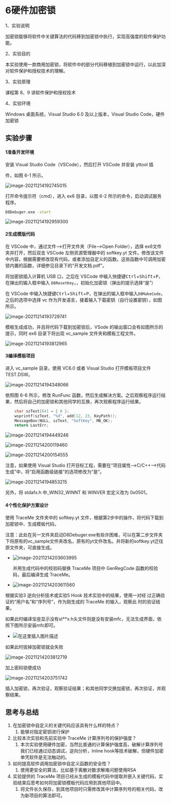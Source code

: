 # 6硬件加密锁

1、实验说明

加密锁能够将软件中关键算法的代码移到加密锁中执行，实现高强度的软件保护功能。

2、实验目的

本实验使用一款商用加密锁，将软件中的部分代码移植到加密锁中运行，以此加深对软件保护和授权技术的理解。

3、实验原理

课程第 8、9 讲软件保护和授权技术

4、实验环境

Windows 桌面系统，Visual Studio 6.0 及以上版本，Visual Studio Code，硬件加密锁

## 实验步骤

#### 1准备开发环境

安装 Visual Studio Code（VSCode），然后打开 VSCode 并安装 yttool 插

件，如图 6-1 所示。

![image-20211214192745015](image/image-20211214192745015.png)

打开命令提示符（cmd），进入 ex6 目录，以图 6-2 所示的命令，启动调试服务程序。

```bash
D8Debuger.exe -start
```

![image-20211214192959300](image/image-20211214192959300.png)

#### 2生成模版代码

在 VSCode 中，通过文件-->打开文件夹（File-->Open Folder），选择 ex6文件夹并打开，然后双击 VSCode 左侧资源管理器中的 softkey.yt 文件。修改该文件中内容，根据需要修改现有代码，或者添加自定义的函数。这些函数中可调用加密锁内置的函数，详细参见目录下的“开发文档.pdf”。 

将加密锁插入计算机 USB 口，之后在 VSCode 中输入快捷键<kbd>Ctrl</kbd>+<kbd>Shift</kbd>+<kbd>P</kbd>，在弹出的输入框中输入 `D8ResetKey`，，初始化加密锁（弹出的提示选择“是”）

在 VSCode 中输入快捷键<kbd>Ctrl</kbd>+<kbd>Shift</kbd>+<kbd>P</kbd>，在弹出的输入框中输入`D8MakeCode`，之后的选项中选择 vc 作为开发语言，接着输入下载密钥（自行设置密钥），如图所示。 

![image-20211214193729741](image/image-20211214193729741.png)

模板生成成功，并且将代码下载到加密锁后，VSode 的输出窗口会有如图所示的提示，同时 ex6 目录下将出现 vc_sample 文件夹和模板工程文件。

![image-20211214193812965](image/image-20211214193812965.png)

#### 3编译模板项目

进入 vc_sample 目录，使用 VC6.0 或者 Visual Studio 打开模板项目文件TEST.DSW。

![image-20211214194348066](image/image-20211214194348066.png)

依照图 6-6 所示，修改 RunFunc 函数，然后生成解决方案。之后观察程序运行结果，然后将自己的加密锁和其他同学的互换，再次观察程序运行结果。

```c++
	char szText[64] = { 0 };
	wsprintf(szText, "%d", add(12, 23, KeyPath));
	MessageBox(NULL, szText, "SoftKey", MB_OK);
	return LastErr;
```

![image-20211214194449246](image/image-20211214194449246.png)



![image-20211214200119460](image/image-20211214200119460.png)

![image-20211214200154555](image/image-20211214200154555.png)

注意，如果使用 Visual Studio 打开目标工程，需要在“项目属性-->C/C++-->代码生成”中，将“启用函数级链接”的选项修改为“是”。

![image-20211214194853215](image/image-20211214194853215.png)

另外，将 stdafx.h 中_WIN32_WINNT 和 WINVER 宏定义改为 0x0501。

#### 4个性化保护方案设计

使用 TraceMe 文件夹中的 softkey.yt 文件，根据第2步中的操作，将代码下载到加密锁中、生成模板代码，

注意：此处在另一文件夹启动D8Debuger.exe有些许困难，可以在第二步文件夹下将原有的vc_sample文件夹改名，原有的yt文件改名。并将新的softkey.yt迁往原文件夹，可直接生成。 

- ![image-20211214203603995](image/image-20211214203603995.png)

  并用生成代码中的校验码替换 TraceMe 项目中 GenRegCode 函数的校验码，最后编译生成 TraceMe。

- ![image-20211214203611560](image/image-20211214203611560.png)

根据实验3 逆向分析技术或实验5 Hook 技术实验中的结果，使用一对经 过正确验证的“用户名”和“序列号”，作为刚生成的 TraceMe 的输入，观察此 时的验证结果。

如果此时编译宝座显示没有st**x.h头文件则是没有安装mfc，无法生成界面，依照下图所示安装mfc即可。

- ![在这里插入图片描述](image/fca1a190c693459ea80f5966b53b3c9c.png)

如果此时拔掉加密锁就会失败

![image-20211214203812719](image/image-20211214203812719.png)

加上密码锁便成功

![image-20211214203751742](image/image-20211214203751742.png)

插入加密锁，再次验证，观察验证结果；和其他同学交换加密锁，再次验证，并观察结果。

## 思考与总结

1. 在加密锁中自定义的关键代码应该具有什么样的特点？ 
   1. 能够对指定密钥进行保护
2. 比较本次实验和先前实验中 TraceMe 计算序列号的保护强度？
   1. 本次实验使用硬件加密，当然比普通的计算保护强度高，破解计算序列号我们已经通过动态调试，逆向分析，Inline hook等技术破解，但硬件加密单凭软件是无法触动的。
3. 如何提高软件调用加密锁中自定义函数的安全性？
   1. 使用更安全的算法，比如基于离散对数求解难问题使用RSA
4. 实验提供的 TraceMe 项目已经从生成的模板代码中提取并嵌入关键代码，实验结束后思考如何将加密锁模板代码应用到其他项目中。
   1. 将文件长久保存，到其他项目时只需修改其中计算序列号的相关代码，改为新项目的算法即可。
